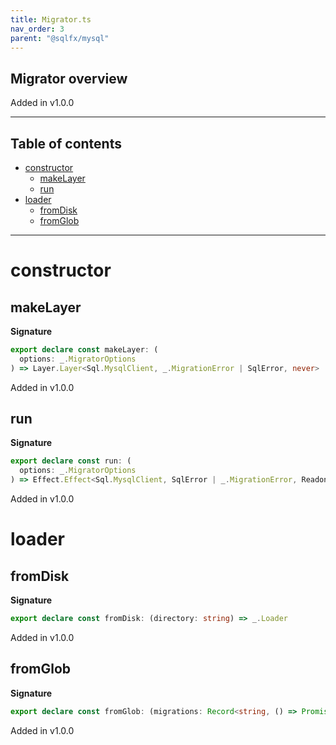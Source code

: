 ```yaml
---
title: Migrator.ts
nav_order: 3
parent: "@sqlfx/mysql"
---
```


## Migrator overview

Added in v1.0.0

---

<h2 class="text-delta">Table of contents</h2>

- [constructor](#constructor)
  - [makeLayer](#makelayer)
  - [run](#run)
- [loader](#loader)
  - [fromDisk](#fromdisk)
  - [fromGlob](#fromglob)

---

# constructor

## makeLayer

**Signature**

```ts
export declare const makeLayer: (
  options: _.MigratorOptions
) => Layer.Layer<Sql.MysqlClient, _.MigrationError | SqlError, never>
```

Added in v1.0.0

## run

**Signature**

```ts
export declare const run: (
  options: _.MigratorOptions
) => Effect.Effect<Sql.MysqlClient, SqlError | _.MigrationError, ReadonlyArray<readonly [id: number, name: string]>>
```

Added in v1.0.0

# loader

## fromDisk

**Signature**

```ts
export declare const fromDisk: (directory: string) => _.Loader
```

Added in v1.0.0

## fromGlob

**Signature**

```ts
export declare const fromGlob: (migrations: Record<string, () => Promise<any>>) => _.Loader
```

Added in v1.0.0
